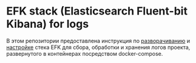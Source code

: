 # EFK stack (Elasticsearch Fluent-bit Kibana) for logs

В этом репозитории предоставлена инструкция по [разворачиванию](https://github.com/elastic/elasticsearch/tree/master/distribution/docker) и [настройке]() стека EFK для сбора, обработки и хранения логов проекта, развернутого в контейнерах посредством docker-compose.
